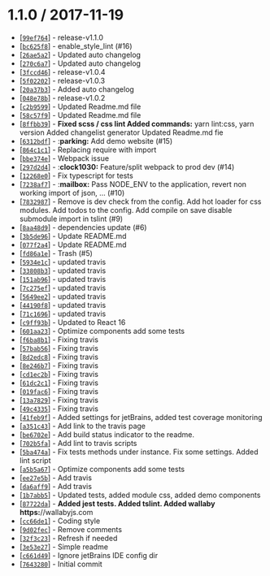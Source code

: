 1.1.0 / 2017-11-19
==================

* [[`99ef764`]](https://github.com/nfq-eta/react-typescript/commit/99ef764) - release-v1.1.0
* [[`bc625f8`]](https://github.com/nfq-eta/react-typescript/commit/bc625f8) - enable_style_lint (#16)
* [[`26ae5a2`]](https://github.com/nfq-eta/react-typescript/commit/26ae5a2) - Updated auto changelog
* [[`270c6a7`]](https://github.com/nfq-eta/react-typescript/commit/270c6a7) - Updated auto changelog
* [[`3fccd46`]](https://github.com/nfq-eta/react-typescript/commit/3fccd46) - release-v1.0.4
* [[`5f02202`]](https://github.com/nfq-eta/react-typescript/commit/5f02202) - release-v1.0.3
* [[`20a37b3`]](https://github.com/nfq-eta/react-typescript/commit/20a37b3) - Added auto changelog
* [[`048e78b`]](https://github.com/nfq-eta/react-typescript/commit/048e78b) - release-v1.0.2
* [[`c2b9599`]](https://github.com/nfq-eta/react-typescript/commit/c2b9599) - Updated Readme.md file
* [[`58c57f9`]](https://github.com/nfq-eta/react-typescript/commit/58c57f9) - Updated Readme.md file
* [[`8ffbb39`]](https://github.com/nfq-eta/react-typescript/commit/8ffbb39) - **Fixed scss / css lint Added commands:** yarn lint:css, yarn version Added changelist generator Updated Readme.md fie
* [[`6312bdf`]](https://github.com/nfq-eta/react-typescript/commit/6312bdf) - :**parking:** Add demo website (#15)
* [[`864c1c1`]](https://github.com/nfq-eta/react-typescript/commit/864c1c1) - Replacing require with import
* [[`bbe374e`]](https://github.com/nfq-eta/react-typescript/commit/bbe374e) - Webpack issue
* [[`297d2d4`]](https://github.com/nfq-eta/react-typescript/commit/297d2d4) - :**clock1030:** Feature/split webpack to prod dev (#14)
* [[`12268e0`]](https://github.com/nfq-eta/react-typescript/commit/12268e0) - Fix typescript for tests
* [[`7238af7`]](https://github.com/nfq-eta/react-typescript/commit/7238af7) - :**mailbox:** Pass NODE_ENV to the application, revert non working import of json, … (#10)
* [[`7832987`]](https://github.com/nfq-eta/react-typescript/commit/7832987) - Remove is dev check from the config. Add hot loader for css modules. Add todos to the config. Add compile on save disable submodule import in tslint (#9)
* [[`8aa48d9`]](https://github.com/nfq-eta/react-typescript/commit/8aa48d9) - dependencies update (#6)
* [[`3b5de96`]](https://github.com/nfq-eta/react-typescript/commit/3b5de96) - Update README.md
* [[`077f2a4`]](https://github.com/nfq-eta/react-typescript/commit/077f2a4) - Update README.md
* [[`fd86a1e`]](https://github.com/nfq-eta/react-typescript/commit/fd86a1e) - Trash (#5)
* [[`5934e1c`]](https://github.com/nfq-eta/react-typescript/commit/5934e1c) - updated travis
* [[`33808b3`]](https://github.com/nfq-eta/react-typescript/commit/33808b3) - updated travis
* [[`151ab96`]](https://github.com/nfq-eta/react-typescript/commit/151ab96) - updated travis
* [[`7c275ef`]](https://github.com/nfq-eta/react-typescript/commit/7c275ef) - updated travis
* [[`5649ee2`]](https://github.com/nfq-eta/react-typescript/commit/5649ee2) - updated travis
* [[`44190f8`]](https://github.com/nfq-eta/react-typescript/commit/44190f8) - updated travis
* [[`71c1696`]](https://github.com/nfq-eta/react-typescript/commit/71c1696) - updated travis
* [[`c9ff93b`]](https://github.com/nfq-eta/react-typescript/commit/c9ff93b) - Updated to React 16
* [[`601aa23`]](https://github.com/nfq-eta/react-typescript/commit/601aa23) - Optimize components add some tests
* [[`f6ba8b1`]](https://github.com/nfq-eta/react-typescript/commit/f6ba8b1) - Fixing travis
* [[`57bab56`]](https://github.com/nfq-eta/react-typescript/commit/57bab56) - Fixing travis
* [[`8d2edc8`]](https://github.com/nfq-eta/react-typescript/commit/8d2edc8) - Fixing travis
* [[`8e246b7`]](https://github.com/nfq-eta/react-typescript/commit/8e246b7) - Fixing travis
* [[`cd1ec2b`]](https://github.com/nfq-eta/react-typescript/commit/cd1ec2b) - Fixing travis
* [[`61dc2c1`]](https://github.com/nfq-eta/react-typescript/commit/61dc2c1) - Fixing travis
* [[`019fac6`]](https://github.com/nfq-eta/react-typescript/commit/019fac6) - Fixing travis
* [[`13a7829`]](https://github.com/nfq-eta/react-typescript/commit/13a7829) - Fixing travis
* [[`49c4335`]](https://github.com/nfq-eta/react-typescript/commit/49c4335) - Fixing travis
* [[`41feb9f`]](https://github.com/nfq-eta/react-typescript/commit/41feb9f) - Added settings for jetBrains, added test coverage monitoring
* [[`a351c43`]](https://github.com/nfq-eta/react-typescript/commit/a351c43) - Add link to the travis page
* [[`be6702e`]](https://github.com/nfq-eta/react-typescript/commit/be6702e) - Add build status indicator to the readme.
* [[`702b5fa`]](https://github.com/nfq-eta/react-typescript/commit/702b5fa) - Add lint to travis scripts
* [[`5ba474a`]](https://github.com/nfq-eta/react-typescript/commit/5ba474a) - Fix tests methods under instance. Fix some settings. Added lint script
* [[`a5b5a67`]](https://github.com/nfq-eta/react-typescript/commit/a5b5a67) - Optimize components add some tests
* [[`ee27e5b`]](https://github.com/nfq-eta/react-typescript/commit/ee27e5b) - Add travis
* [[`da6aff9`]](https://github.com/nfq-eta/react-typescript/commit/da6aff9) - Add travis
* [[`1b7abb5`]](https://github.com/nfq-eta/react-typescript/commit/1b7abb5) - Updated tests, added module css, added demo components
* [[`87722da`]](https://github.com/nfq-eta/react-typescript/commit/87722da) - **Added jest tests. Added tslint. Added wallaby https:**//wallabyjs.com
* [[`cc66de1`]](https://github.com/nfq-eta/react-typescript/commit/cc66de1) - Coding style
* [[`9d02fec`]](https://github.com/nfq-eta/react-typescript/commit/9d02fec) - Remove comments
* [[`32f3c23`]](https://github.com/nfq-eta/react-typescript/commit/32f3c23) - Refresh if needed
* [[`3e53e27`]](https://github.com/nfq-eta/react-typescript/commit/3e53e27) - Simple readme
* [[`c661d49`]](https://github.com/nfq-eta/react-typescript/commit/c661d49) - Ignore jetBrains IDE config dir
* [[`7643280`]](https://github.com/nfq-eta/react-typescript/commit/7643280) - Initial commit
